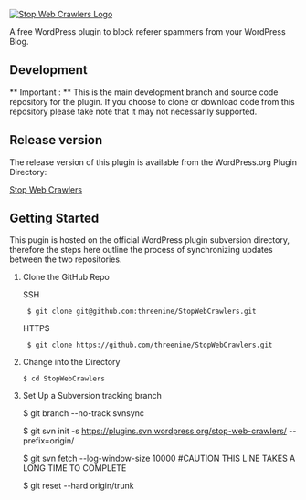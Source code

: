 [![Stop Web Crawlers Logo](http://threenine.co.uk/wp-content/uploads/2016/06/Stop-Web-Crawlers-github-1.png)](http://threenine.co.uk/product/stop-web-crawlers/)

A free WordPress plugin to block referer spammers from your WordPress Blog.

## Development 
** Important : ** This is the main development branch and source code repository for the plugin. If you choose to clone or download code from this repository
please take note that it may not necessarily supported.

## Release version
The release version of this plugin is available  from the WordPress.org Plugin Directory:

[Stop Web Crawlers](https://wordpress.org/plugins/stop-web-crawlers)

## Getting Started
This pugin is hosted on the official WordPress plugin subversion directory, therefore the steps here outline the process
of synchronizing updates between the two repositories.

1. Clone the GitHub Repo 

	SSH

		$ git clone git@github.com:threenine/StopWebCrawlers.git
		
	HTTPS
		
		$ git clone https://github.com/threenine/StopWebCrawlers.git

 2. Change into the Directory
 
 
 		$ cd StopWebCrawlers
 		

3. Set Up a Subversion tracking branch
	
		
	$ git branch --no-track svnsync
	
	$ git svn init -s https://plugins.svn.wordpress.org/stop-web-crawlers/ --prefix=origin/
	
	$ git svn fetch  --log-window-size 10000    #CAUTION THIS LINE TAKES A LONG TIME TO COMPLETE
	
	$ git reset --hard origin/trunk